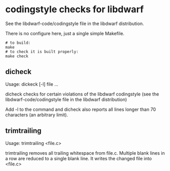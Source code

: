 # codingstyle checks for libdwarf

See the libdwarf-code/codingstyle
file in the libdwarf distribution.

There is no configure here, just a single simple Makefile.

    # to build:
    make
    # to check it is built properly:
    make check

## dicheck

Usage:   dickeck [-l] file ...

dicheck checks for certain violations of the
libdwarf codingstyle (see the
libdwarf-code/codingstyle
file in the libdwarf distribution)

Add -l to the command and dicheck also reports
all lines longer than 70 characters
(an arbitrary limit).

## trimtrailing

Usage:   trimtrailing  <file.c>

trimtrailing removes all trailing whitespace from
file.c.   Multiple blank lines in a row are
reduced to a single blank line.
It writes the changed file into <file.c>
